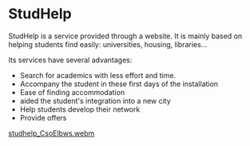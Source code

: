 # StudHelp
StudHelp is a service provided through a website. It is mainly based on helping students find easily: universities, housing, libraries…

Its services have several advantages:

- Search for academics with less effort and time.
- Accompany the student in these first days of the installation
- Ease of finding accommodation
- aided the student's integration into a new city
- Help students develop their network
- Provide offers

[studhelp_CsoElbws.webm](https://user-images.githubusercontent.com/60359694/209576059-b0a91257-7950-457a-b8b9-79e4bddf6a9a.webm)
